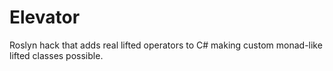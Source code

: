 Elevator
========

Roslyn hack that adds real lifted operators to C# making custom monad-like lifted classes possible.
